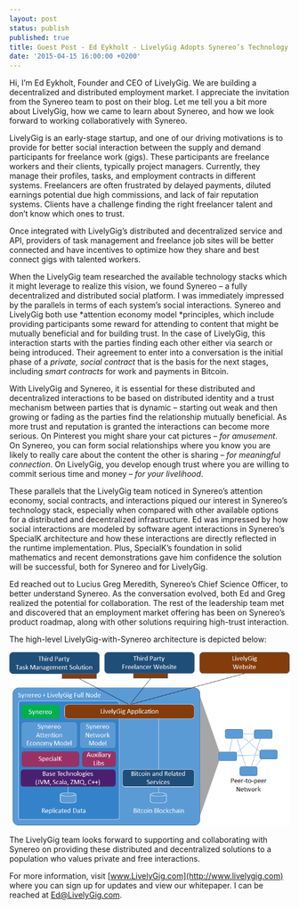 ```yaml
---
layout: post
status: publish
published: true
title: Guest Post - Ed Eykholt - LivelyGig Adopts Synereo’s Technology Implementation
date: '2015-04-15 16:00:00 +0200'
---
```


Hi, I’m Ed Eykholt, Founder and CEO of LivelyGig. We are building a
decentralized and distributed employment market. I appreciate the
invitation from the Synereo team to post on their blog. Let me tell
you a bit more about LivelyGig, how we came to learn about Synereo,
and how we look forward to working collaboratively with Synereo.

LivelyGig is an early-stage startup, and one of our driving
motivations is to provide for better social interaction between the
supply and demand participants for freelance work (gigs). These
participants are freelance workers and their clients, typically
project managers. Currently, they manage their profiles, tasks, and
employment contracts in different systems. Freelancers are often
frustrated by delayed payments, diluted earnings potential due high
commissions, and lack of fair reputation systems. Clients have a
challenge finding the right freelancer talent and don’t know which
ones to trust.

Once integrated with LivelyGig’s distributed and decentralized service
and API, providers of task management and freelance job sites will be
better connected and have incentives to optimize how they share and
best connect gigs with talented workers.

When the LivelyGig team researched the available technology stacks
which it might leverage to realize this vision, we found Synereo – a
fully decentralized and distributed social platform.  I was
immediately impressed by the parallels in terms of each system’s
social interactions. Synereo and LivelyGig both use *attention economy
model *principles, which include providing participants some reward
for attending to content that might be mutually beneficial and for
building trust. In the case of LivelyGig, this interaction starts with
the parties finding each other either via search or being
introduced. Their agreement to enter into a conversation is the
initial phase of a *private, social contract* that is the basis for
the next stages, including *smart contracts* for work and payments in
Bitcoin.

With LivelyGig and Synereo, it is essential for these distributed and
decentralized interactions to be based on distributed identity and a
trust mechanism between parties that is dynamic – starting out weak
and then growing or fading as the parties find the relationship
mutually beneficial. As more trust and reputation is granted the
interactions can become more serious. On Pinterest you might share
your cat pictures – *for amusement*. On Synereo, you can form social
relationships where you know you are likely to really care about the
content the other is sharing – *for meaningful connection*. On
LivelyGig, you develop enough trust where you are willing to commit
serious time and money – *for your livelihood*.

These parallels that the LivelyGig team noticed in Synereo’s attention
economy, social contracts, and interactions piqued our interest in
Synereo’s technology stack, especially when compared with other
available options for a distributed and decentralized
infrastructure. Ed was impressed by how social interactions are
modeled by software agent interactions in Synereo’s SpecialK
architecture and how these interactions are directly reflected in the
runtime implementation. Plus, SpecialK’s foundation in solid
mathematics and recent demonstrations gave him confidence the solution
will be successful, both for Synereo and for LivelyGig.

Ed reached out to Lucius Greg Meredith, Synereo’s Chief Science
Officer, to better understand Synereo. As the conversation evolved,
both Ed and Greg realized the potential for collaboration. The rest of
the leadership team met and discovered that an employment market
offering has been on Synereo’s product roadmap, along with other
solutions requiring high-trust interaction.

The high-level LivelyGig-with-Synereo architecture is depicted below:

![image alt text](/img/uploads/livelygigarch.png)

The LivelyGig team looks forward to supporting and collaborating with
Synereo on providing these distributed and decentralized solutions to
a population who values private and free interactions.

For more information, visit [www.LivelyGig.com](http://www.livelygig.com) where you can sign up for updates and view our whitepaper. I can be reached at [Ed@LivelyGig.com](mailto:ed@livelygig.com).

